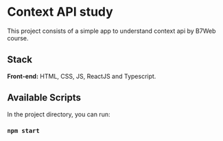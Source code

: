 # Context API study

This project consists of a simple app to understand context api by B7Web course.

## Stack

**Front-end:** HTML, CSS, JS, ReactJS and Typescript.

## Available Scripts

In the project directory, you can run:

### `npm start`

